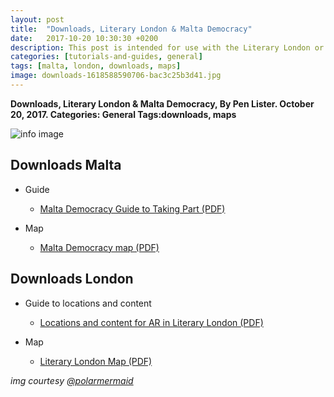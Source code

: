 ```yaml
---
layout: post
title:  "Downloads, Literary London & Malta Democracy"
date:   2017-10-20 10:30:30 +0200
description: This post is intended for use with the Literary London or Malta Democracy walking tours and smart learning activities and was originally only available via the Aurasma AR trigger.
categories: [tutorials-and-guides, general]
tags: [malta, london, downloads, maps]
image: downloads-1618588590706-bac3c25b3d41.jpg
---
```

**Downloads, Literary London & Malta Democracy, By Pen Lister. October 20, 2017. Categories: General Tags:downloads, maps**

![info image]({{site.baseurl}}/assets/images/downloads-1618588590706-bac3c25b3d41.jpg)

## Downloads Malta

- Guide
  - [Malta Democracy Guide to Taking Part (PDF)]({{site.baseurl}}/assets/images/guide-malta-democracy-v2.pdf)

- Map
  - [Malta Democracy map (PDF)]({{site.baseurl}}/assets/images/malta-map.pdf)

## Downloads London

- Guide to locations and content
  - [Locations and content for AR in Literary London (PDF)]({{site.baseurl}}/assets/images/Journey_PoI_AR-content_LiteraryLondon.pdf)

- Map
  - [Literary London Map (PDF)]({{site.baseurl}}/assets/images/london-map.pdf)

_img courtesy_ [_@polarmermaid_](https://unsplash.com/@polarmermaid)